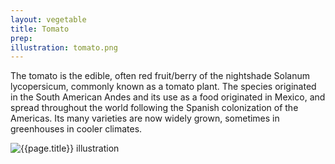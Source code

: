 ```yaml
---
layout: vegetable
title: Tomato
prep:
illustration: tomato.png
---
```


The tomato is the edible, often red fruit/berry of the nightshade Solanum lycopersicum, commonly known as a tomato plant. The species originated in the South American Andes and its use as a food originated in Mexico, and spread throughout the world following the Spanish colonization of the Americas. Its many varieties are now widely grown, sometimes in greenhouses in cooler climates.

![{{page.title}} illustration](/resources/vegetables/{{page.illustration}})